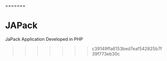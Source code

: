 
=======
# JAPack
JaPack Application Developed in PHP
>>>>>>> c39149ffa6153bed7eaf542825b7f39f773eb30c
